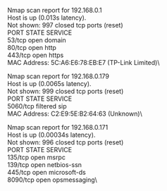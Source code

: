 
Nmap scan report for 192.168.0.1\
Host is up (0.013s latency).\
Not shown: 997 closed tcp ports (reset)\
PORT    STATE SERVICE\
53/tcp  open  domain\
80/tcp  open  http\
443/tcp open  https\
MAC Address: 5C:A6:E6:78:EB:E7 (TP-Link Limited)\

Nmap scan report for 192.168.0.179\
Host is up (0.0065s latency).\
Not shown: 999 closed tcp ports (reset)\
PORT     STATE    SERVICE\
5060/tcp filtered sip\
MAC Address: C2:E9:5E:B2:64:63 (Unknown)\

Nmap scan report for 192.168.0.171\
Host is up (0.00034s latency).\
Not shown: 996 closed tcp ports (reset)\
PORT     STATE SERVICE\
135/tcp  open  msrpc\
139/tcp  open  netbios-ssn\
445/tcp  open  microsoft-ds\
8090/tcp open  opsmessaging\
